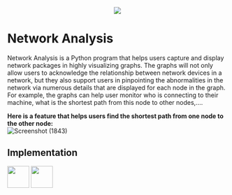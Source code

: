 <p align="center">
  <img src="https://media.giphy.com/media/v1.Y2lkPTc5MGI3NjExamUzNG53ZnBiYWRiZDRnY2dyNmg0aW04cHFvbzl3N2U5eW9hMmF2dCZlcD12MV9pbnRlcm5hbF9naWZfYnlfaWQmY3Q9Zw/xTiTnLxAA1LTBMKMkU/giphy.gif"></br>
</p>

# Network Analysis
Network Analysis is a Python program that helps users capture and display network packages in highly visualizing graphs. The graphs will not only allow users to acknowledge the relationship between network devices in a network, but they also support users in pinpointing the abnormalities in the network via numerous details that are displayed for each node in the graph. For example, the graphs can help user monitor who is connecting to their machine, what is the shortest path from this node to other nodes,....</br>

**Here is a feature that helps users find the shortest path from one node to the other node:**</br>
![Screenshot (1843)](https://github.com/user-attachments/assets/77da32bf-f5f9-4083-873f-ce848cdb8094)

## Implementation
<img src="https://github.com/user-attachments/assets/1dc3e8ff-b6c8-489e-986a-c685937f704a" height="50">


<a href="https://www.instagram.com/thepiyushmalhotra/">
  <img height="50" src="![python-logo-1](https://github.com/user-attachments/assets/1dc3e8ff-b6c8-489e-986a-c685937f704a)"/>
</a>
